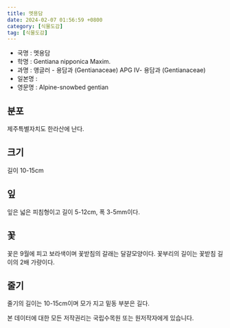 ```yaml
---
title: 멧용담
date: 2024-02-07 01:56:59 +0800
category: [식물도감]
tag: [식물도감]
---
```




- 국명 : 멧용담
- 학명 : Gentiana nipponica Maxim.
- 과명 : 앵글러 - 용담과 (Gentianaceae) APG Ⅳ- 용담과 (Gentianaceae)
- 일본명 : 
- 영문명 : Alpine-snowbed gentian


## 분포
제주특별자치도 한라산에 난다.
## 크기
길이 10-15cm
## 잎
잎은 넓은 피침형이고 길이 5-12cm, 폭 3-5mm이다.
## 꽃
꽃은 9월에 피고 보라색이며 꽃받침의 갈래는 달걀모양이다. 꽃부리의 길이는 꽃받침 길이의 2배 가량이다.
## 줄기
줄기의 길이는 10-15cm이며 모가 지고 밑동 부분은 길다.






본 데이터에 대한 모든 저작권리는 국립수목원 또는 원저작자에게 있습니다.

